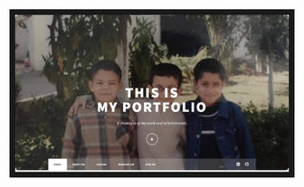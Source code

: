 <!-- # [Click to see my Portfolio](https://zakaria-pro.github.io/my-eportfolio.github.io "Zakariae's Portfolio")
 -->
<div style="border: 10px solid">
   <a href="https://zakaria-pro.github.io/my-eportfolio.github.io">
      <img style="border-radius: 6px" src="./assets/my-portfolio.png"/>
   </a>
</div>
        
         

